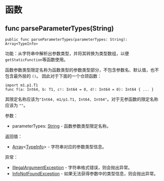 # 函数

## func parseParameterTypes(String)

```cangjie
public func parseParameterTypes(parameterTypes: String): Array<TypeInfo>
```

功能：从字符串中解析出参数类型，并将其转换为类型数组，以便`getStaticFunction`等函数使用。

函数参数类型限定名称为函数类型的参数类型部分，不包含参数名、默认值，也不包含最外层的 `()`。
因此对于下面的一个仓颉函数：

```cangjie
import m1.p1.T1
func f(a: Int64, b: T1, c!: Int64 = 0, d!: Int64 = 0): Int64 { ... }
```

其限定名称应该为`"Int64, m1/p1.T1, Int64, Int64"`。对于无参函数的限定名称应该为 `""`。

参数：

- parameterTypes: [String](../../core/core_package_api/core_package_structs.md#struct-string) - 函数参数类型限定名称。

返回值：

- [Array](../../core/core_package_api/core_package_structs.md#struct-arrayt)\<[TypeInfo](reflect_package_classes_cjvm.md#class-typeinfo)> - 字符串对应的参数类型信息。

异常：

- [IllegalArgumentException](../../core/core_package_api/core_package_exceptions.md#class-illegalargumentexception) - 字符串格式错误，则会抛出异常。
- [InfoNotFoundException](reflect_package_exceptions_cjvm.md#class-infonotfoundexception) - 如果无法获得参数中的类型信息，则会抛出异常。
